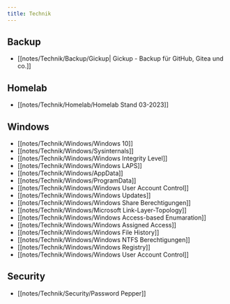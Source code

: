 ```yaml
---
title: Technik
---
```

## Backup
- [[notes/Technik/Backup/Gickup| Gickup - Backup für GitHub, Gitea und co.]]

## Homelab
- [[notes/Technik/Homelab/Homelab Stand 03-2023]]

## Windows
- [[notes/Technik/Windows/Windows 10]]
- [[notes/Technik/Windows/Sysinternals]]
- [[notes/Technik/Windows/Windows Integrity Level]]
- [[notes/Technik/Windows/Windows LAPS]]
- [[notes/Technik/Windows/AppData]]
- [[notes/Technik/Windows/ProgramData]]
- [[notes/Technik/Windows/Windows User Account Control]]
- [[notes/Technik/Windows/Windows Updates]]
- [[notes/Technik/Windows/Windows Share Berechtigungen]]
- [[notes/Technik/Windows/Microsoft Link-Layer-Topology]]
- [[notes/Technik/Windows/Windows Access-based Enumaration]]
- [[notes/Technik/Windows/Windows Assigned Access]]
- [[notes/Technik/Windows/Windows File History]]
- [[notes/Technik/Windows/Windows NTFS Berechtigungen]]
- [[notes/Technik/Windows/Windows Registry]]
- [[notes/Technik/Windows/Windows User Account Control]]

## Security
- [[notes/Technik/Security/Password Pepper]]
